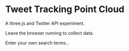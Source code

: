 # Tweet Tracking Point Cloud

A three.js and Twitter API experiment.

Leave the browser running to collect data.

Enter your own search terms...